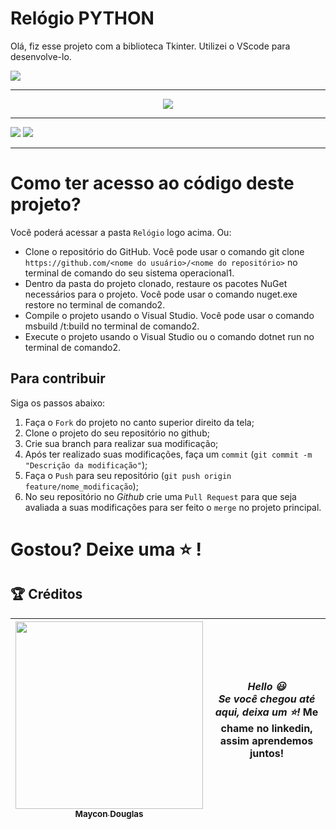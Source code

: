 # Relógio PYTHON

Olá, fiz esse projeto com a biblioteca Tkinter. Utilizei o VScode para desenvolve-lo.

<div>
    <img src="https://img.shields.io/badge/Python-3776AB?style=for-the-badge&logo=python&logoColor=white" />
</div>

---

<div align="center">
    <img src="https://user-images.githubusercontent.com/124575968/235160016-1050e2c7-5652-4f4c-9cbd-c57854dd27ad.png" />
</div>

---

<a href="https://www.linkedin.com/in/maycon-douglas-3779b4271/" target="_blank"><img src="https://img.shields.io/badge/-LinkedIn-%230077B5?style=for-the-badge&logo=linkedin&logoColor=white" target="_blank"></a>
<a href="https://maycondouglasbm.github.io/Portfolio/" target="_blank"><img src="https://img.shields.io/badge/-Portf%C3%B3lio-brown?style=for-the-badge&logo=true" target="_blank"></a>

---

# Como ter acesso ao código deste projeto?

Você poderá acessar a pasta `Relógio` logo acima. Ou:

- Clone o repositório do GitHub. Você pode usar o comando git clone `https://github.com/<nome do usuário>/<nome do repositório>` no terminal de comando do seu sistema operacional1.
- Dentro da pasta do projeto clonado, restaure os pacotes NuGet necessários para o projeto. Você pode usar o comando nuget.exe restore no terminal de comando2.
- Compile o projeto usando o Visual Studio. Você pode usar o comando msbuild /t:build no terminal de comando2.
- Execute o projeto usando o Visual Studio ou o comando dotnet run no terminal de comando2.

## Para contribuir
Siga os passos abaixo:

1. Faça o `Fork` do projeto no canto superior direito da tela;
2. Clone o projeto do seu repositório no github;
3. Crie sua branch para realizar sua modificação;
4. Após ter realizado suas modificações, faça um `commit` (`git commit -m "Descrição da modificação"`);
5. Faça o `Push` para seu repositório (`git push origin feature/nome_modificação`);
6. No seu repositório no *Github* crie uma `Pull Request` para que seja avaliada a suas modificações para ser feito o `merge` no projeto principal.

# Gostou? Deixe uma :star: !

## 🏆 Créditos

<div > 


| [<img src="https://user-images.githubusercontent.com/124575968/234731079-71bb4afd-eb76-44cf-aee3-f582d4836ccd.png" width=300><br><sub> Maycon Douglas </sub>](https://www.linkedin.com/in/maycon-coutinho/) | ***Hello 😃 <br> Se você chegou até aqui, deixa um :star:!* Me chame no linkedin, assim aprendemos juntos!** | 
|---|---|


</div>